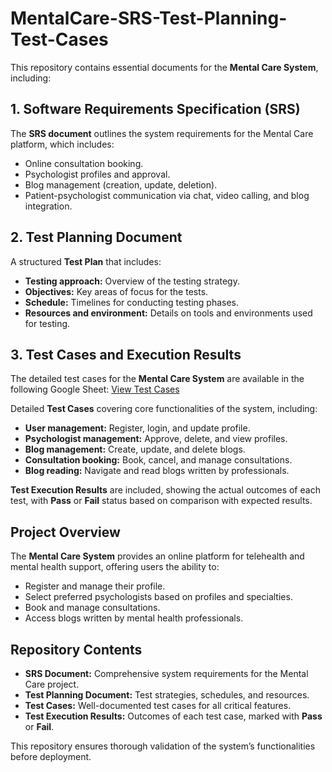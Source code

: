 # MentalCare-SRS-Test-Planning-Test-Cases

This repository contains essential documents for the **Mental Care System**, including:

## 1. Software Requirements Specification (SRS)

The **SRS document** outlines the system requirements for the Mental Care platform, which includes:

- Online consultation booking.
- Psychologist profiles and approval.
- Blog management (creation, update, deletion).
- Patient-psychologist communication via chat, video calling, and blog integration.

## 2. Test Planning Document

A structured **Test Plan** that includes:

- **Testing approach:** Overview of the testing strategy.
- **Objectives:** Key areas of focus for the tests.
- **Schedule:** Timelines for conducting testing phases.
- **Resources and environment:** Details on tools and environments used for testing.

## 3. Test Cases and Execution Results

The detailed test cases for the **Mental Care System** are available in the following Google Sheet:
[View Test Cases](https://docs.google.com/spreadsheets/d/1MkNoMydL0UTEuHwdxnwDrcOWQi4DsUCJaCrFDhtIFAA/edit?usp=sharing)


Detailed **Test Cases** covering core functionalities of the system, including:

- **User management:** Register, login, and update profile.
- **Psychologist management:** Approve, delete, and view profiles.
- **Blog management:** Create, update, and delete blogs.
- **Consultation booking:** Book, cancel, and manage consultations.
- **Blog reading:** Navigate and read blogs written by professionals.

**Test Execution Results** are included, showing the actual outcomes of each test, with **Pass** or **Fail** status based on comparison with expected results.

## Project Overview

The **Mental Care System** provides an online platform for telehealth and mental health support, offering users the ability to:

- Register and manage their profile.
- Select preferred psychologists based on profiles and specialties.
- Book and manage consultations.
- Access blogs written by mental health professionals.

## Repository Contents

- **SRS Document:** Comprehensive system requirements for the Mental Care project.
- **Test Planning Document:** Test strategies, schedules, and resources.
- **Test Cases:** Well-documented test cases for all critical features.
- **Test Execution Results:** Outcomes of each test case, marked with **Pass** or **Fail**.

This repository ensures thorough validation of the system’s functionalities before deployment.
